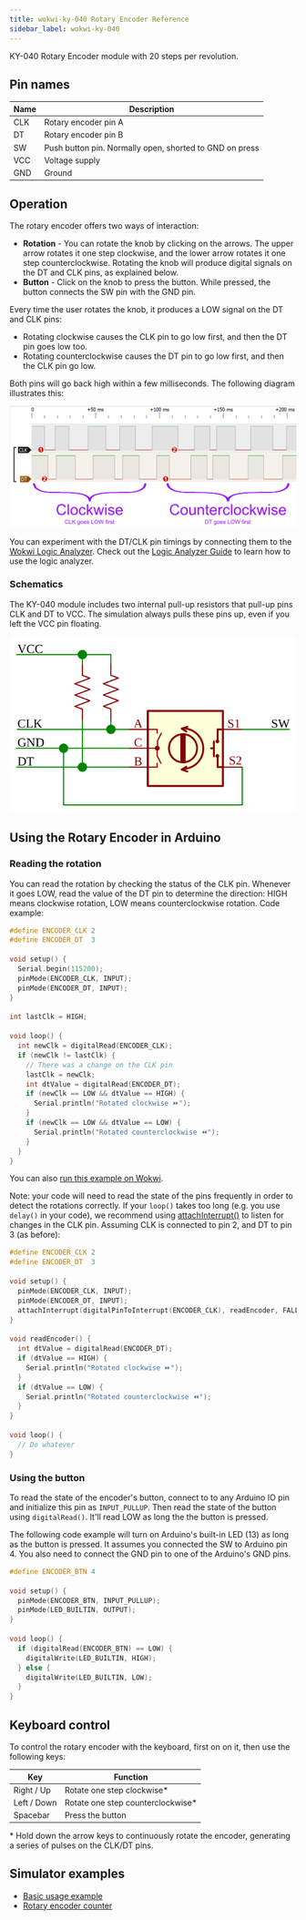 ```yaml
---
title: wokwi-ky-040 Rotary Encoder Reference
sidebar_label: wokwi-ky-040
---
```


KY-040 Rotary Encoder module with 20 steps per revolution.

<wokwi-ky-040 />

## Pin names

| Name | Description                                             |
| ---- | ------------------------------------------------------- |
| CLK  | Rotary encoder pin A                                    |
| DT   | Rotary encoder pin B                                    |
| SW   | Push button pin. Normally open, shorted to GND on press |
| VCC  | Voltage supply                                          |
| GND  | Ground                                                  |

## Operation

The rotary encoder offers two ways of interaction:

- **Rotation** - You can rotate the knob by clicking on the arrows.
  The upper arrow rotates it one step clockwise, and the lower
  arrow rotates it one step counterclockwise. Rotating the knob
  will produce digital signals on the DT and CLK pins, as
  explained below.
- **Button** - Click on the knob to press the button.
  While pressed, the button connects the SW pin with the GND pin.

Every time the user rotates the knob, it produces a LOW signal
on the DT and CLK pins:

- Rotating clockwise causes the CLK pin to go low first, and then the DT pin
  goes low too.
- Rotating counterclockwise causes the DT pin to go low first, and then the
  CLK pin go low.

Both pins will go back high within a few milliseconds. The following
diagram illustrates this:

![KY-040 Logic Analyzer capture](wokwi-ky-040-timing.png)

You can experiment with the DT/CLK pin timings by connecting them to the
[Wokwi Logic Analyzer](wokwi-logic-analyzer). Check out the [Logic Analyzer Guide](../guides/logic-analyzer)
to learn how to use the logic analyzer.

### Schematics

The KY-040 module includes two internal pull-up resistors that
pull-up pins CLK and DT to VCC. The simulation always pulls these
pins up, even if you left the VCC pin floating.

![KY-040 Module Schematics](wokwi-ky-040-diagram.svg)

## Using the Rotary Encoder in Arduino

### Reading the rotation

You can read the rotation by checking the status of the CLK pin. Whenever it goes LOW, read the
value of the DT pin to determine the direction: HIGH means clockwise rotation, LOW means
counterclockwise rotation. Code example:

```cpp
#define ENCODER_CLK 2
#define ENCODER_DT  3

void setup() {
  Serial.begin(115200);
  pinMode(ENCODER_CLK, INPUT);
  pinMode(ENCODER_DT, INPUT);
}

int lastClk = HIGH;

void loop() {
  int newClk = digitalRead(ENCODER_CLK);
  if (newClk != lastClk) {
    // There was a change on the CLK pin
    lastClk = newClk;
    int dtValue = digitalRead(ENCODER_DT);
    if (newClk == LOW && dtValue == HIGH) {
      Serial.println("Rotated clockwise ⏩");
    }
    if (newClk == LOW && dtValue == LOW) {
      Serial.println("Rotated counterclockwise ⏪");
    }
  }
}
```

You can also [run this example on Wokwi](https://wokwi.com/arduino/projects/304184298969236032).

Note: your code will need to read the state of the pins frequently in order to detect the rotations
correctly.
If your `loop()` takes too long (e.g. you use `delay()` in your code), we recommend using [attachInterrupt()](https://www.arduino.cc/reference/en/language/functions/external-interrupts/attachinterrupt/) to listen for changes in the CLK pin. Assuming CLK is connected to pin 2, and DT to pin 3 (as before):

```cpp
#define ENCODER_CLK 2
#define ENCODER_DT  3

void setup() {
  pinMode(ENCODER_CLK, INPUT);
  pinMode(ENCODER_DT, INPUT);
  attachInterrupt(digitalPinToInterrupt(ENCODER_CLK), readEncoder, FALLING);
}

void readEncoder() {
  int dtValue = digitalRead(ENCODER_DT);
  if (dtValue == HIGH) {
    Serial.println("Rotated clockwise ⏩");
  }
  if (dtValue == LOW) {
    Serial.println("Rotated counterclockwise ⏪");
  }
}

void loop() {
  // Do whatever
}
```

### Using the button

To read the state of the encoder's button, connect to to any Arduino IO pin and initialize this pin as `INPUT_PULLUP`. Then read the state of the button using `digitalRead()`.
It'll read LOW as long the the button is pressed.

The following code example will turn on Arduino's built-in LED (13) as long as the button is pressed.
It assumes you connected the SW to Arduino pin 4.
You also need to connect the GND pin to one of the Arduino's GND pins.

```cpp
#define ENCODER_BTN 4

void setup() {
  pinMode(ENCODER_BTN, INPUT_PULLUP);
  pinMode(LED_BUILTIN, OUTPUT);
}

void loop() {
  if (digitalRead(ENCODER_BTN) == LOW) {
    digitalWrite(LED_BUILTIN, HIGH);
  } else {
    digitalWrite(LED_BUILTIN, LOW);
  }
}
```

## Keyboard control

To control the rotary encoder with the keyboard, first on on it, then use the following keys:

| Key         | Function                           |
| ----------- | ---------------------------------- |
| Right / Up  | Rotate one step clockwise\*        |
| Left / Down | Rotate one step counterclockwise\* |
| Spacebar    | Press the button                   |

\* Hold down the arrow keys to continuously rotate the encoder,
   generating a series of pulses on the CLK/DT pins.

## Simulator examples

- [Basic usage example](https://wokwi.com/arduino/projects/304184298969236032)
- [Rotary encoder counter](https://wokwi.com/arduino/projects/304184909747978816)

